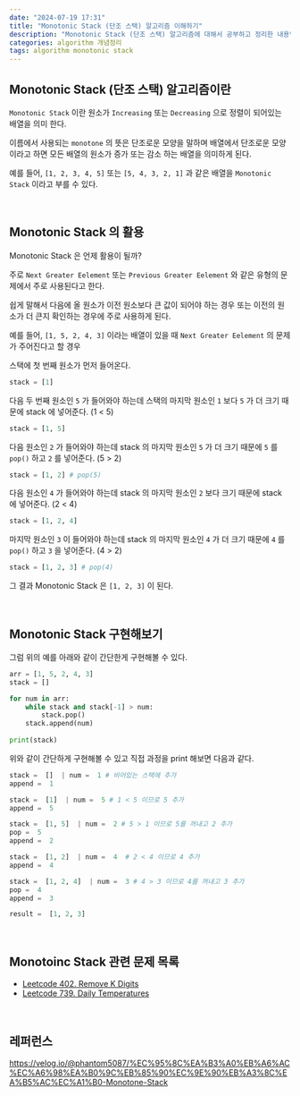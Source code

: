 ```yaml
---
date: "2024-07-19 17:31"
title: "Monotonic Stack (단조 스택) 알고리즘 이해하기"
description: "Monotonic Stack (단조 스택) 알고리즘에 대해서 공부하고 정리한 내용입니다."
categories: algorithm 개념정리
tags: algorithm monotonic stack
---
```


## Monotonic Stack (단조 스택) 알고리즘이란

`Monotonic Stack` 이란 원소가 `Increasing` 또는 `Decreasing` 으로 정렬이 되어있는 배열을 의미 한다.  

이름에서 사용되는 `monotone` 의 뜻은 단조로운 모양을 말하며 배열에서 단조로운 모양이라고 하면 모든 배열의 원소가 증가 또는 감소 하는 배열을 의미하게 된다.  

예를 들어, `[1, 2, 3, 4, 5]` 또는 `[5, 4, 3, 2, 1]` 과 같은 배열을 `Monotonic Stack` 이라고 부를 수 있다.  

<br>

## Monotonic Stack 의 활용

Monotonic Stack 은 언제 활용이 될까?  

주로 `Next Greater Eelement` 또는 `Previous Greater Eelement` 와 같은 유형의 문제에서 주로 사용된다고 한다.  

쉽게 말해서 다음에 올 원소가 이전 원소보다 큰 값이 되어야 하는 경우 또는 이전의 원소가 더 큰지 확인하는 경우에 주로 사용하게 된다.  


예를 들어, `[1, 5, 2, 4, 3]` 이라는 배열이 있을 때 `Next Greater Eelement` 의 문제가 주어진다고 할 경우  

스택에 첫 번째 원소가 먼저 들어온다. 

```python
stack = [1]
```

다음 두 번째 원소인 `5` 가 들어와야 하는데 스택의 마지막 원소인 `1` 보다 `5` 가 더 크기 때문에 stack 에 넣어준다. (1 < 5)  

```python
stack = [1, 5]
```

다음 원소인 `2` 가 들어와야 하는데 stack 의 마지막 원소인 `5` 가 더 크기 때문에 `5` 를 `pop()` 하고 `2` 를 넣어준다. (5 > 2)  

```python
stack = [1, 2] # pop(5)
```

다음 원소인 `4` 가 들어와야 하는데 stack 의 마지막 원소인 `2` 보다 크기 때문에 stack 에 넣어준다. (2 < 4)  

```python
stack = [1, 2, 4]
```

마지막 원소인 `3` 이 들어와야 하는데 stack 의 마지막 원소인 `4` 가 더 크기 때문에 `4` 를 `pop()` 하고 `3` 을 넣어준다. (4 > 2)  

```python
stack = [1, 2, 3] # pop(4)
```

그 결과 Monotonic Stack 은 `[1, 2, 3]` 이 된다.  

<br>

## Monotonic Stack 구현해보기

그럼 위의 예를 아래와 같이 간단한게 구현해볼 수 있다.  

```python
arr = [1, 5, 2, 4, 3]
stack = []

for num in arr:
    while stack and stack[-1] > num:
        stack.pop()
    stack.append(num)
    
print(stack)
```

위와 같이 간단하게 구현해볼 수 있고 직접 과정을 print 해보면 다음과 같다.  

```python
stack =  []  | num =  1 # 비어있는 스택에 추가
append =  1

stack =  [1]  | num =  5 # 1 < 5 이므로 5 추가
append =  5

stack =  [1, 5]  | num =  2 # 5 > 1 이므로 5를 꺼내고 2 추가
pop =  5
append =  2

stack =  [1, 2]  | num =  4  # 2 < 4 이므로 4 추가
append =  4

stack =  [1, 2, 4]  | num =  3 # 4 > 3 이므로 4를 꺼내고 3 추가
pop =  4
append =  3

result =  [1, 2, 3]
```

<br>

## Monotoinc Stack 관련 문제 목록

- [Leetcode 402. Remove K Digits](https://leetcode.com/problems/remove-k-digits/description/)  
- [Leetcode 739. Daily Temperatures](https://leetcode.com/problems/daily-temperatures/description/)  

<br>

## 레퍼런스 

https://velog.io/@phantom5087/%EC%95%8C%EA%B3%A0%EB%A6%AC%EC%A6%98%EA%B0%9C%EB%85%90%EC%9E%90%EB%A3%8C%EA%B5%AC%EC%A1%B0-Monotone-Stack  

